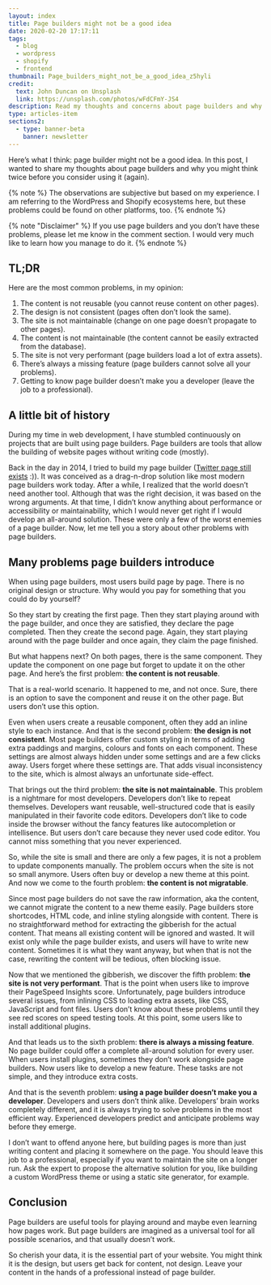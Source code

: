 ```yaml
---
layout: index
title: Page builders might not be a good idea
date: 2020-02-20 17:17:11
tags:
  - blog
  - wordpress
  - shopify
  - frontend
thumbnail: Page_builders_might_not_be_a_good_idea_z5hyli
credit:
  text: John Duncan on Unsplash
  link: https://unsplash.com/photos/wFdCFmY-JS4
description: Read my thoughts and concerns about page builders and why you might think twice before you consider using it (again).
type: articles-item
sections2:
  - type: banner-beta
    banner: newsletter
---
```


Here’s what I think: page builder might not be a good idea. In this post, I wanted to share my thoughts about page builders and why you might think twice before you consider using it (again).

<!-- more -->

{% note %}
The observations are subjective but based on my experience. I am referring to the WordPress and Shopify ecosystems here, but these problems could be found on other platforms, too.
{% endnote %}

{% note "Disclaimer" %}
If you use page builders and you don’t have these problems, please let me know in the comment section. I would very much like to learn how you manage to do it.
{% endnote %}

## TL;DR

Here are the most common problems, in my opinion:

1. The content is not reusable (you cannot reuse content on other pages).
2. The design is not consistent (pages often don’t look the same).
3. The site is not maintainable (change on one page doesn’t propagate to other pages).
4. The content is not maintainable (the content cannot be easily extracted from the database).
5. The site is not very performant (page builders load a lot of extra assets).
6. There’s always a missing feature (page builders cannot solve all your problems).
7. Getting to know page builder doesn’t make you a developer (leave the job to a professional).

## A little bit of history

During my time in web development, I have stumbled continuously on projects that are built using page builders. Page builders are tools that allow the building of website pages without writing code (mostly).

Back in the day in 2014, I tried to build my page builder ([Twitter page still exists] :)). It was conceived as a drag-n-drop solution like most modern page builders work today. After a while, I realized that the world doesn’t need another tool. Although that was the right decision, it was based on the wrong arguments. At that time, I didn’t know anything about performance or accessibility or maintainability, which I would never get right if I would develop an all-around solution. These were only a few of the worst enemies of a page builder. Now, let me tell you a story about other problems with page builders.

## Many problems page builders introduce

When using page builders, most users build page by page. There is no original design or structure. Why would you pay for something that you could do by yourself?

So they start by creating the first page. Then they start playing around with the page builder, and once they are satisfied, they declare the page completed. Then they create the second page. Again, they start playing around with the page builder and once again, they claim the page finished.

But what happens next? On both pages, there is the same component. They update the component on one page but forget to update it on the other page. And here’s the first problem: **the content is not reusable**.

That is a real-world scenario. It happened to me, and not once. Sure, there is an option to save the component and reuse it on the other page. But users don’t use this option.

Even when users create a reusable component, often they add an inline style to each instance. And that is the second problem: **the design is not consistent**. Most page builders offer custom styling in terms of adding extra paddings and margins, colours and fonts on each component. These settings are almost always hidden under some settings and are a few clicks away. Users forget where these settings are. That adds visual inconsistency to the site, which is almost always an unfortunate side-effect.

That brings out the third problem: **the site is not maintainable**. This problem is a nightmare for most developers. Developers don’t like to repeat themselves. Developers want reusable, well-structured code that is easily manipulated in their favorite code editors. Developers don’t like to code inside the browser without the fancy features like autocompletion or intellisence. But users don’t care because they never used code editor. You cannot miss something that you never experienced.

So, while the site is small and there are only a few pages, it is not a problem to update components manually. The problem occurs when the site is not so small anymore. Users often buy or develop a new theme at this point. And now we come to the fourth problem: **the content is not migratable**.

Since most page builders do not save the raw information, aka the content, we cannot migrate the content to a new theme easily. Page builders store shortcodes, HTML code, and inline styling alongside with content. There is no straightforward method for extracting the gibberish for the actual content. That means all existing content will be ignored and wasted. It will exist only while the page builder exists, and users will have to write new content. Sometimes it is what they want anyway, but when that is not the case, rewriting the content will be tedious, often blocking issue.

Now that we mentioned the gibberish, we discover the fifth problem: **the site is not very performant**. That is the point when users like to improve their PageSpeed Insights score. Unfortunately, page builders introduce several issues, from inlining CSS to loading extra assets, like CSS, JavaScript and font files. Users don’t know about these problems until they see red scores on speed testing tools. At this point, some users like to install additional plugins.

And that leads us to the sixth problem: **there is always a missing feature**. No page builder could offer a complete all-around solution for every user. When users install plugins, sometimes they don’t work alongside page builders. Now users like to develop a new feature. These tasks are not simple, and they introduce extra costs.

And that is the seventh problem: **using a page builder doesn’t make you a developer**. Developers and users don’t think alike. Developers’ brain works completely different, and it is always trying to solve problems in the most efficient way. Experienced developers predict and anticipate problems way before they emerge.

I don’t want to offend anyone here, but building pages is more than just writing content and placing it somewhere on the page. You should leave this job to a professional, especially if you want to maintain the site on a longer run. Ask the expert to propose the alternative solution for you, like building a custom WordPress theme or using a static site generator, for example.

## Conclusion

Page builders are useful tools for playing around and maybe even learning how pages work. But page builders are imagined as a universal tool for all possible scenarios, and that usually doesn’t work.

So cherish your data, it is the essential part of your website. You might think it is the design, but users get back for content, not design. Leave your content in the hands of a professional instead of page builder.

[Twitter page still exists]: https://twitter.com/citacms
